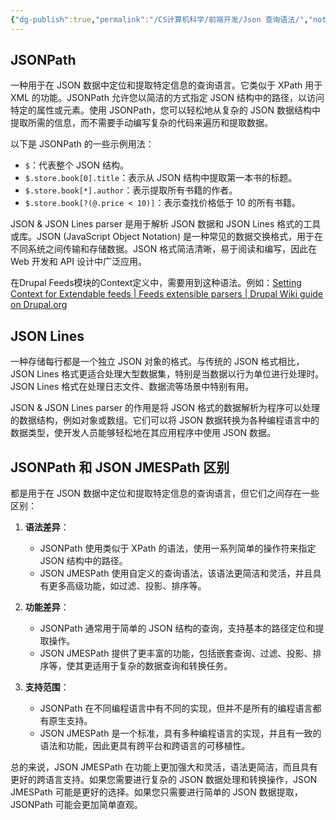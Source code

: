 ```yaml
---
{"dg-publish":true,"permalink":"/CS计算机科学/前端开发/Json 查询语法/","noteIcon":"","created":"2024-06-22T22:30:30.063+08:00","updated":"2024-03-21T09:31:38.000+08:00"}
---
```


## JSONPath

一种用于在 JSON 数据中定位和提取特定信息的查询语言。它类似于 XPath 用于 XML 的功能。JSONPath 允许您以简洁的方式指定 JSON 结构中的路径，以访问特定的属性或元素。使用 JSONPath，您可以轻松地从复杂的 JSON 数据结构中提取所需的信息，而不需要手动编写复杂的代码来遍历和提取数据。

以下是 JSONPath 的一些示例用法：

- `$`：代表整个 JSON 结构。
- `$.store.book[0].title`：表示从 JSON 结构中提取第一本书的标题。
- `$.store.book[*].author`：表示提取所有书籍的作者。
- `$.store.book[?(@.price < 10)]`：表示查找价格低于 10 的所有书籍。

JSON & JSON Lines parser 是用于解析 JSON 数据和 JSON Lines 格式的工具或库。JSON (JavaScript Object Notation) 是一种常见的数据交换格式，用于在不同系统之间传输和存储数据。JSON 格式简洁清晰，易于阅读和编写，因此在 Web 开发和 API 设计中广泛应用。

在Drupal Feeds模块的Context定义中，需要用到这种语法。例如：[Setting Context for Extendable feeds | Feeds extensible parsers | Drupal Wiki guide on Drupal.org](https://www.drupal.org/node/3227985)

## JSON Lines

一种存储每行都是一个独立 JSON 对象的格式。与传统的 JSON 格式相比，JSON Lines 格式更适合处理大型数据集，特别是当数据以行为单位进行处理时。JSON Lines 格式在处理日志文件、数据流等场景中特别有用。

JSON & JSON Lines parser 的作用是将 JSON 格式的数据解析为程序可以处理的数据结构，例如对象或数组。它们可以将 JSON 数据转换为各种编程语言中的数据类型，使开发人员能够轻松地在其应用程序中使用 JSON 数据。

## JSONPath 和 JSON JMESPath 区别

都是用于在 JSON 数据中定位和提取特定信息的查询语言，但它们之间存在一些区别：

1. **语法差异**：
   - JSONPath 使用类似于 XPath 的语法，使用一系列简单的操作符来指定 JSON 结构中的路径。
   - JSON JMESPath 使用自定义的查询语法，该语法更简洁和灵活，并且具有更多高级功能，如过滤、投影、排序等。

2. **功能差异**：
   - JSONPath 通常用于简单的 JSON 结构的查询，支持基本的路径定位和提取操作。
   - JSON JMESPath 提供了更丰富的功能，包括嵌套查询、过滤、投影、排序等，使其更适用于复杂的数据查询和转换任务。

3. **支持范围**：
   - JSONPath 在不同编程语言中有不同的实现，但并不是所有的编程语言都有原生支持。
   - JSON JMESPath 是一个标准，具有多种编程语言的实现，并且有一致的语法和功能，因此更具有跨平台和跨语言的可移植性。

总的来说，JSON JMESPath 在功能上更加强大和灵活，语法更简洁，而且具有更好的跨语言支持。如果您需要进行复杂的 JSON 数据处理和转换操作，JSON JMESPath 可能是更好的选择。如果您只需要进行简单的 JSON 数据提取，JSONPath 可能会更加简单直观。